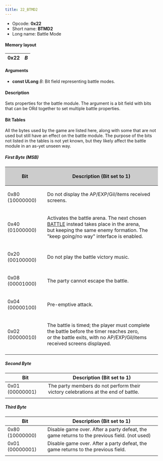 ```yaml
---
title: 22_BTMD2
---
```


- Opcode: **0x22**
- Short name: **BTMD2**
- Long name: Battle Mode

#### Memory layout

| 0x22 | *B* |
|------|-----|

#### Arguments

- **const ULong** *B*: Bit field representing battle modes.

#### Description

Sets properties for the battle module. The argument is a bit field with bits that can be ORd together to set multiple battle properties.

#### Bit Tables

All the bytes used by the game are listed here, along with some that are not used but still have an effect on the battle module. The purpose of the bits not listed in the tables is not yet known, but they likely affect the battle module in an as-yet unseen way.

##### First Byte (MSB)

<table>
<thead>
<tr>
<th style="background:rgb(204,204,204)"><p>Bit</p></th>
<th style="background:rgb(204,204,204)"><p>Description (Bit set to 1)</p></th>
</tr>
</thead>
<tbody>
<tr>
<td><p>0x80 (10000000)</p></td>
<td><p>Do not display the AP/EXP/Gil/items received screens.</p></td>
</tr>
<tr>
<td><p>0x40 (01000000)</p></td>
<td><p>Activates the battle arena. The next chosen <a href="70_BATTLE.md" title="wikilink">BATTLE</a> instead takes place in the arena,<br />
but keeping the same enemy formation. The "keep going/no way" interface is enabled.</p></td>
</tr>
<tr>
<td><p>0x20 (00100000)</p></td>
<td><p>Do not play the battle victory music.</p></td>
</tr>
<tr>
<td><p>0x08 (00001000)</p></td>
<td><p>The party cannot escape the battle.</p></td>
</tr>
<tr>
<td><p>0x04 (00000100)</p></td>
<td><p>Pre-emptive attack.</p></td>
</tr>
<tr>
<td><p>0x02 (00000010)</p></td>
<td><p>The battle is timed; the player must complete the battle before the timer reaches zero,<br />
or the battle exits, with no AP/EXP/Gil/items received screens displayed.</p></td>
</tr>
<tr>
<td></td>
<td></td>
</tr>
</tbody>
</table>

##### Second Byte

| Bit | Description (Bit set to 1) |
|----|----|
| 0x01 (00000001) | The party members do not perform their victory celebrations at the end of battle. |
|  |  |

##### Third Byte

| Bit | Description (Bit set to 1) |
|----|----|
| 0x80 (10000000) | Disable game over. After a party defeat, the game returns to the previous field. (not used) |
| 0x01 (00000001) | Disable game over. After a party defeat, the game returns to the previous field. |
|  |  |
